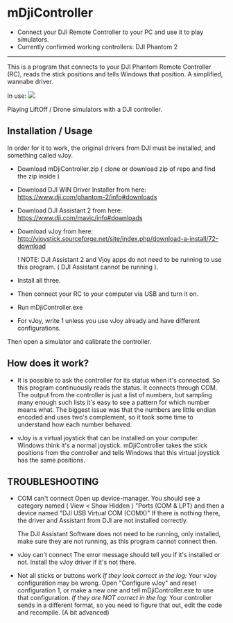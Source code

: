 mDjiController
===============
 - Connect your DJI Remote Controller to your PC and use it to play simulators.
 - Currently confirmed working controllers: DJI Phantom 2
-----------------------------------------------------------------------------


This is a program that connects to your DJI Phantom Remote Controller (RC),
reads the stick positions and tells Windows that position. A simplified, wannabe driver.

In use:
![](https://raw.githubusercontent.com/slaterbbx/mDjiController/master/in_use.png)

Playing LiftOff / Drone simulators with a DJI controller.

Installation / Usage
------------

In order for it to work, the original drivers from DJI must be installed, and something called vJoy.

* Download mDjiController.zip ( clone or download zip of repo and find the zip inside )
* Download DJI WIN Driver Installer from here: https://www.dji.com/phantom-2/info#downloads
* Download DJI Assistant 2 from here: https://www.dji.com/mavic/info#downloads
* Download vJoy from here: http://vjoystick.sourceforge.net/site/index.php/download-a-install/72-download

  ! NOTE: DJI Assistant 2 and Vjoy apps do not need to be running to use this program. ( DJI Assistant cannot be running ).

* Install all three.
* Then connect your RC to your computer via USB and turn it on.

* Run mDjiController.exe
* For vJoy, write 1 unless you use vJoy already and have different configurations.

Then open a simulator and calibrate the controller.

How does it work?
-----------------

* It is possible to ask the controller for its status when it's connected. So this program continuously
	reads the status. It connects through COM. The output from the controller is just a list of numbers,
	but sampling many enough such lists it's easy to see a pattern for which number means what. The biggest issue
	was that the numbers are little endian encoded and uses two's complement, so it took some time to understand how
	each number behaved.

* vJoy is a virtual joystick that can be installed on your computer. Windows think it's a normal joystick. mDjiController
	takes the stick positions from the controller and tells Windows that this virtual joystick has the same positions.


TROUBLESHOOTING
---------------
* COM can't connect
	Open up device-manager.
	You should see a category named ( View < Show Hidden ) "Ports (COM & LPT) and then a device named "DJI USB Virtual COM (COMX)"
	If there is nothing there, the driver and Assistant from DJI are not installed correctly.

	The DJI Assistant Software does not need to be running, only installed, make sure they are not running, as this program
	cannot connect then.

* vJoy can't connect
	The error message should tell you if it's installed or not. Install the vJoy driver if it's not there.

* Not all sticks or buttons work
	*If they look correct in the log:*
	Your vJoy configuration may be wrong. Open "Configure vJoy" and reset configuration 1, or make a new one
	and tell mDjiController.exe to use that configuration.
	*If they are NOT correct in the log:*
	Your controller sends in a different format, so you need to figure that out, edit the code and recompile.
	(A bit advanced)
